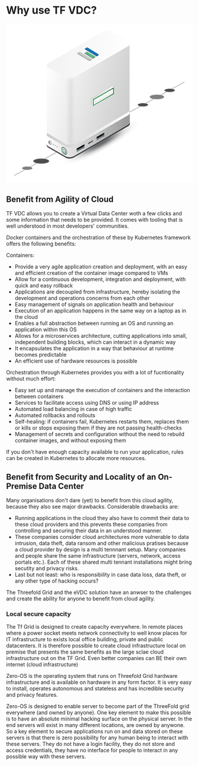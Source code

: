 # Why use TF VDC?

![](img/vdc_node.png)

## Benefit from Agility of Cloud

TF VDC allows you to create a Virtual Data Center woth a few clicks and some information that needs to be provided. It comes with tooling that is well understood in most developers' communities.

Docker containers and the orchestration of these by Kubernetes framework offers the following benefits:

Containers:

- Provide a very agile application creation and deployment, with an easy and efficient creation of the container image compared to VMs
- Allow for a continuous development, integration and deployment, with quick and easy rollback
- Applications are decoupled from infrastructure, hereby isolating the development and operations concerns from each other
- Easy management of signals on application health and behaviour
- Execution of an application happens in the same way on a laptop as in the cloud
- Enables a full abstraction between running an OS and running an application within this OS
- Allows for a microservices architecture, cutting applications into small, independent building blocks, which can interact in a dynamic way
- It encapsulates the application in a way that behaviour at runtime becomes predictable
- An efficient use of hardware resources is possible

Orchestration through Kubernetes provides you with a lot of fucntionality without much effort:

- Easy set up and manage the execution of containers and the interaction between containers
- Services to facilitate access using DNS or using IP address
- Automated load balancing in case of high traffic
- Automated rollbacks and rollouts
- Self-healing: if containers fail, Kubernetes restarts them, replaces them or kills or stops exposing them if they are not passing health-checks
- Management of secrets and configuration without the need to rebuild container images, and without exposing them

If you don't have enough capacity available to run your application, rules can be created in Kubernetes to allocate more resources.

## Benefit from Security and Locality of an On-Premise Data Center

Many organisations don't dare (yet) to benefit from this cloud agility, because they also see major drawbacks. Considerable drawbacks are:

- Running applications in the cloud they also have to commit their data to these cloud providers and this prevents these companies from controlling and securing their data in an understood manner.
- These companies consider cloud architectures more vulnerable to data intrusion, data theft, data ransom and other malicious pratises because a cloud provider by design is a multi tennnant setup. Many companies and people share the same infrastructure (servers, network, access portals etc.). Each of these shared multi tennant installations might bring secutity and privacy risks.
- Last but not least: who is responsibility in case data loss, data theft, or any other type of hacking occurs?

The Threefold Grid and the eVDC solution have an anwser to the challenges and create the ability for anyone to benefit from cloud agility.

### Local secure capacity

The Tf Grid is designed to create capacity everywhere. In remote places where a power socket meets network connectivity to well know places for IT infrastructure to exists local office building, private and public datacenters. It is therefore possible to create cloud infrastructure local on premise that presents the same benefits as the large sclae cloud infrastructure out on the TF Grid. Even better companies can BE their own internet (cloud infrastructure)

Zero-OS is the operating system that runs on Threefold Grid hardware infrastructure and is available on hardware in any form factor. It is very easy to install, operates autonomous and stateless and has incredible security and privacy features.

Zero-OS is designed to enable server to become part of the ThreeFold grid everywhere (and owned by anyone). One key element to make this possible is to have an absolute minimal hacking surface on the physical server. In the end servers will exist in many different locations, are owned by anywone. So a key element to secure applications run on and data stored on these servers is that there is zero possibility for any human being to interact with these servers. They do not have a login facility, they do not store and access credentials, they have no interface for people to interact in any possible way with these servers.
